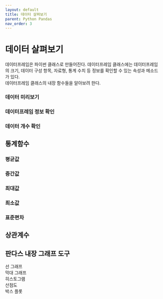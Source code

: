 ```yaml
---
layout: default
title: 데이터 살펴보기
parent: Python Pandas
nav_order: 3
---
```


# 데이터 살펴보기

데이터프레임은 파이썬 클래스로 만들어진다. 데이터프레임 클래스에는 데이터프레임의 크기, 데이터 구성 항목, 자료형, 통계 수치 등 정보를 확인할 수 있는 속성과 메소드가 있다.<br>
데이터프레임 클래스의 내장 함수들을 알아보려 한다.

### 데이터 미리보기

### 데이터프레임 정보 확인

### 데이터 개수 확인


## 통계함수

### 평균값

### 중간값

### 최대값

### 최소값

### 표준편차

## 상관계수

## 판다스 내장 그래프 도구

선 그래프<br>
막대 그래프<br>
히스토그램<br>
산점도<br>
박스 플롯

